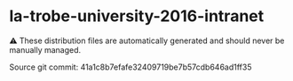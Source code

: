 # la-trobe-university-2016-intranet

:warning: These distribution files are automatically generated and should never be manually managed.

Source git commit: 41a1c8b7efafe32409719be7b57cdb646ad1ff35
